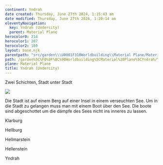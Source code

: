 ```yaml
---
continent: Yndrah
date created: Thursday, June 27th 2024, 1:15:43 am
date modified: Thursday, June 27th 2024, 1:20:14 am
eleventyNavigation:
  key: Yndrah (Undercity)
  parent: Material Plane
herocolor0: 214
herocolor1: 207
herocolor2: 180
layout: base.njk
parentpath: "src/garden\\\U0001F310Worldbuilding\\Material Plane/Material Plane.md"
path: /garden%5C%F0%9F%8C%90Worldbuilding%5CMaterial%20Plane%5CYndrah/Yndrah%20%28Undercity%29/
plane: Material Plane
title: Yndrah (Undercity)
---
```


Zwei Schichten, Stadt unter Stadt 

![](/static/Placeholder.png)

Die Stadt ist auf einem Berg auf einer Insel in einem verseuchten See. Um in die Stadt zu gelangen muss man mit einem Boot über den See. Die boote sind abgeschottet um die dämpfe des Sees nicht ins inneres zu lassen. 

Klarburg 

Hellburg

Hellmarstein

Hellenstein

Yndrah